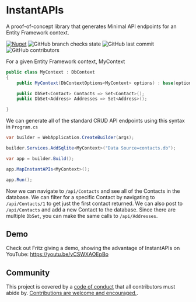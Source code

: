# InstantAPIs
A proof-of-concept library that generates Minimal API endpoints for an Entity Framework context.  

[![Nuget](https://img.shields.io/nuget/v/Fritz.InstantAPIs)](https://www.nuget.org/packages/Fritz.InstantAPIs/)
![GitHub branch checks state](https://img.shields.io/github/checks-status/csharpfritz/InstantAPIs/main)
![GitHub last commit](https://img.shields.io/github/last-commit/csharpfritz/InstantAPIs)
![GitHub contributors](https://img.shields.io/github/contributors/csharpfritz/InstantAPIs)


For a given Entity Framework context, MyContext

```csharp
public class MyContext : DbContext 
{
    public MyContext(DbContextOptions<MyContext> options) : base(options) {}

    public DbSet<Contact> Contacts => Set<Contact>();
    public DbSet<Address> Addresses => Set<Address>();

}
```

We can generate all of the standard CRUD API endpoints using this syntax in `Program.cs`

```csharp
var builder = WebApplication.CreateBuilder(args);

builder.Services.AddSqlite<MyContext>("Data Source=contacts.db");

var app = builder.Build();

app.MapInstantAPIs<MyContext>();

app.Run();
```

Now we can navigate to `/api/Contacts` and see all of the Contacts in the database.  We can filter for a specific Contact by navigating to `/api/Contacts/1` to get just the first contact returned.  We can also post to `/api/Contacts` and add a new Contact to the database. Since there are multiple `DbSet`, you can make the same calls to `/api/Addresses`.

## Demo

Check out Fritz giving a demo, showing the advantage of InstantAPIs on YouTube: https://youtu.be/vCSWXAOEpBo
## Community

This project is covered by a [code of conduct](https://github.com/csharpfritz/InstantAPIs/blob/main/CODE-OF-CONDUCT.md) that all contributors must abide by.  [Contributions are welcome and encouraged.](https://github.com/csharpfritz/InstantAPIs/blob/main/CONTRIBUTING.md).
